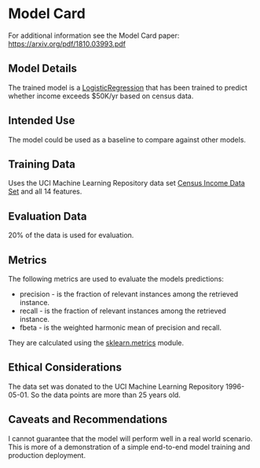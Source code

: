 # Model Card

For additional information see the Model Card paper: https://arxiv.org/pdf/1810.03993.pdf

## Model Details

The trained model is a [LogisticRegression](https://scikit-learn.org/stable/modules/generated/sklearn.linear_model.LogisticRegression.html) that has been trained to predict whether income exceeds $50K/yr based on census data.

## Intended Use

The model could be used as a baseline to compare against other models.

## Training Data

Uses the UCI Machine Learning Repository data set [Census Income Data Set](https://archive.ics.uci.edu/ml/datasets/census+income) and all 14 features.

## Evaluation Data

20% of the data is used for evaluation.

## Metrics

The following metrics are used to evaluate the models predictions:
* precision - is the fraction of relevant instances among the retrieved instance.
* recall - is the fraction of relevant instances among the retrieved instance.
* fbeta - is the weighted harmonic mean of precision and recall.

They are calculated using the [sklearn.metrics](https://scikit-learn.org/stable/modules/classes.html#module-sklearn.metrics) module.

## Ethical Considerations

The data set was donated to the UCI Machine Learning Repository 1996-05-01. So the data points are more than 25 years old.

## Caveats and Recommendations

I cannot guarantee that the model will perform well in a real world scenario. 
This is more of a demonstration of a simple end-to-end model training and production deployment.